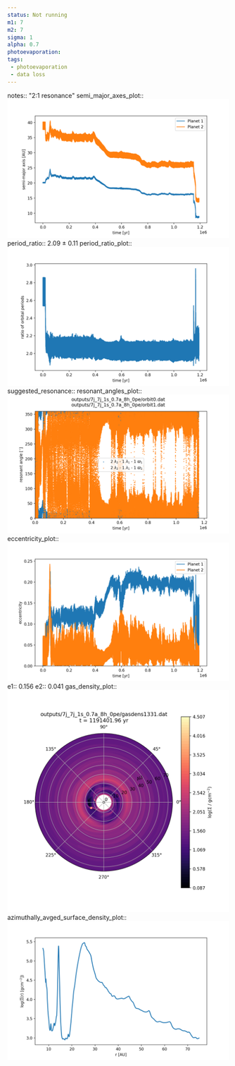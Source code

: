 ```yaml
---
status: Not running
m1: 7
m2: 7
sigma: 1
alpha: 0.7
photoevaporation: 
tags:
 - photoevaporation
 - data loss
---
```


notes:: "2:1 resonance"
semi_major_axes_plot:: ![semi_major_axes_7j_7j_1s_0.7a_8h_0pe.png](plots/semi_major_axes/semi_major_axes_7j_7j_1s_0.7a_8h_0pe.png)
period_ratio:: 2.09 ± 0.11
period_ratio_plot:: ![period_ratio_7j_7j_1s_0.7a_8h_0pe.png](plots/period_ratio/period_ratio_7j_7j_1s_0.7a_8h_0pe.png)
suggested_resonance:: 
resonant_angles_plot:: ![resonant_angles_7j_7j_1s_0.7a_8h_0pe.png](plots/resonant_angles/resonant_angles_7j_7j_1s_0.7a_8h_0pe.png)
eccentricity_plot:: ![eccentricity_7j_7j_1s_0.7a_8h_0pe.png](plots/eccentricity/eccentricity_7j_7j_1s_0.7a_8h_0pe.png)
e1:: 0.156
e2:: 0.041
gas_density_plot:: ![gas_density_7j_7j_1s_0.7a_8h_0pe.png](plots/gas_density/gas_density_7j_7j_1s_0.7a_8h_0pe.png)
azimuthally_avged_surface_density_plot:: ![azimuthally_avged_surface_density_7j_7j_1s_0.7a_8h_0pe.png](plots/azimuthally_avged_surface_density/azimuthally_avged_surface_density_7j_7j_1s_0.7a_8h_0pe.png)

